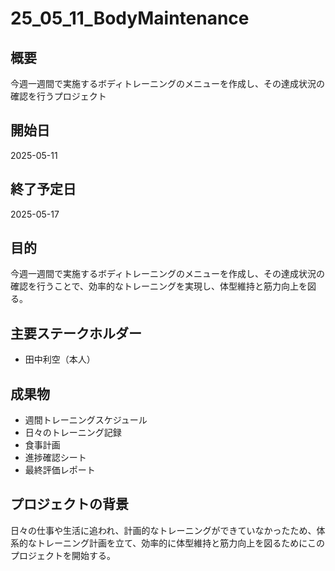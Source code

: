 # 25_05_11_BodyMaintenance

## 概要
今週一週間で実施するボディトレーニングのメニューを作成し、その達成状況の確認を行うプロジェクト

## 開始日
2025-05-11

## 終了予定日
2025-05-17

## 目的
今週一週間で実施するボディトレーニングのメニューを作成し、その達成状況の確認を行うことで、効率的なトレーニングを実現し、体型維持と筋力向上を図る。

## 主要ステークホルダー
- 田中利空（本人）

## 成果物
- 週間トレーニングスケジュール
- 日々のトレーニング記録
- 食事計画
- 進捗確認シート
- 最終評価レポート

## プロジェクトの背景
日々の仕事や生活に追われ、計画的なトレーニングができていなかったため、体系的なトレーニング計画を立て、効率的に体型維持と筋力向上を図るためにこのプロジェクトを開始する。 